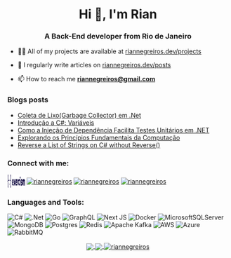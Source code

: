 <h1 align="center">Hi 👋, I'm Rian</h1>
<h3 align="center">A Back-End developer from Rio de Janeiro</h3>

- 👨‍💻 All of my projects are available at [riannegreiros.dev/projects](https://www.riannegreiros.dev/projects)

- 📝 I regularly write articles on [riannegreiros.dev/posts](https://www.riannegreiros.dev/posts)

- 📫 How to reach me **riannegreiros@gmail.com**

### Blogs posts
<!-- BLOG-POST-LIST:START -->
- [Coleta de Lixo&lpar;Garbage Collector&rpar; em .Net](https://www.riannegreiros.dev/posts/coleta-de-lixogarbage-collector-em-net)
- [Introdução a C#: Variáveis](https://www.riannegreiros.dev/posts/introducao-a-c-variaveis)
- [Como a Injeção de Dependência Facilita Testes Unitários em .NET](https://www.riannegreiros.dev/posts/como-a-injecao-de-dependencia-facilita-testes-unitarios-em-net)
- [Explorando os Princípios Fundamentais da Computação](https://www.riannegreiros.dev/posts/explorando-os-principios-fundamentais-da-computacao)
- [Reverse a List of Strings on C# without Reverse&lpar;&rpar;](https://www.riannegreiros.dev/posts/reverse-a-list-of-strings-on-c-without-reverse)
<!-- BLOG-POST-LIST:END -->

<h3 align="left">Connect with me:</h3>
<p align="left">
<a href="https://exercism.org/profiles/RianNegreiros" target="blank"><img align="center" src="./imgs/Exercism-logo.svg" alt="riannegreiros" height="30" width="40" /></a>
<a href="https://linkedin.com/in/riannegreiros" target="blank"><img align="center" src="https://raw.githubusercontent.com/rahuldkjain/github-profile-readme-generator/master/src/images/icons/Social/linked-in-alt.svg" alt="riannegreiros" height="30" width="40" /></a>
<a href="https://www.hackerrank.com/riannegreiros" target="blank"><img align="center" src="https://raw.githubusercontent.com/rahuldkjain/github-profile-readme-generator/master/src/images/icons/Social/hackerrank.svg" alt="riannegreiros" height="30" width="40" /></a>
<a href="https://www.leetcode.com/riannegreiros" target="blank"><img align="center" src="https://raw.githubusercontent.com/rahuldkjain/github-profile-readme-generator/master/src/images/icons/Social/leet-code.svg" alt="riannegreiros" height="30" width="40" /></a>
</p>

<h3 align="left">Languages and Tools:</h3>
<p align="left">
  
![C#](https://img.shields.io/badge/c%23-%23239120.svg?style=for-the-badge&logo=c-sharp&logoColor=white)
![.Net](https://img.shields.io/badge/.NET-5C2D91?style=for-the-badge&logo=.net&logoColor=white)
![Go](https://img.shields.io/badge/go-%2300ADD8.svg?style=for-the-badge&logo=go&logoColor=white)
![GraphQL](https://img.shields.io/badge/-GraphQL-E10098?style=for-the-badge&logo=graphql&logoColor=white)
![Next JS](https://img.shields.io/badge/Next-black?style=for-the-badge&logo=next.js&logoColor=white)
![Docker](https://img.shields.io/badge/docker-%230db7ed.svg?style=for-the-badge&logo=docker&logoColor=white)
![MicrosoftSQLServer](https://img.shields.io/badge/Microsoft%20SQL%20Server-CC2927?style=for-the-badge&logo=microsoft%20sql%20server&logoColor=white)
![MongoDB](https://img.shields.io/badge/MongoDB-%234ea94b.svg?style=for-the-badge&logo=mongodb&logoColor=white)
![Postgres](https://img.shields.io/badge/postgres-%23316192.svg?style=for-the-badge&logo=postgresql&logoColor=white)
![Redis](https://img.shields.io/badge/redis-%23DD0031.svg?style=for-the-badge&logo=redis&logoColor=white)
![Apache Kafka](https://img.shields.io/badge/Apache%20Kafka-000?style=for-the-badge&logo=apachekafka)
![AWS](https://img.shields.io/badge/AWS-%23FF9900.svg?style=for-the-badge&logo=amazon-aws&logoColor=white)
![Azure](https://img.shields.io/badge/azure-%230072C6.svg?style=for-the-badge&logo=microsoftazure&logoColor=white)
![RabbitMQ](https://img.shields.io/badge/Rabbitmq-FF6600?style=for-the-badge&logo=rabbitmq&logoColor=white)
</p>

<p align="center">
  <a href="https://github.com/anuraghazra/github-readme-stats">
  <img height=200 align="center" src="https://github-readme-stats-orpin-rho.vercel.app/api?username=RianNegreiros&show_icons=true&theme=dracula&hide_border=true" />
</a>
<a href="https://github.com/anuraghazra/convoychat">
  <img height=200 align="center" src="https://github-readme-stats.vercel.app/api/top-langs?username=RianNegreiros&layout=compact&langs_count=8&card_width=320&theme=dracula&hide_border=true" />
</a>
  <a href="https://github.com/DenverCoder1/github-readme-streak-stats">
    <img height=200 align="center" src="https://github-readme-streak-stats-ecru.vercel.app?user=RianNegreiros&theme=dracula&hide_border=true" alt="riannegreiros" />
  </a>
</p>
